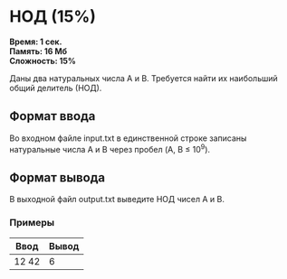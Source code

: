 <h1 class="title">НОД (15%)</h1>
<p><b>Время: 1 сек.<br>Память: 16 Мб<br>Сложность: 15%</b></p>
<p>Даны два натуральных числа A и B. Требуется найти их наибольший общий делитель (НОД).</p>
<h2>Формат ввода</h2>
<p>Во входном файле input.txt в единственной строке записаны натуральные числа A и B через пробел (A, B ≤ 10<sup>9</sup>).</p>
<h2>Формат вывода</h2>
<p>В выходной файл output.txt выведите НОД чисел А и В.</p>
<h3>Примеры</h3>
<table class="sample-tests">
  <thead>
     <tr>
        <th>Ввод</th>
        <th>Вывод</th>
     </tr>
  </thead>
  <tbody>
     <tr>
        <td>12 42</td>
        <td>6</td>
     </tr>
  </tbody>
</table>
